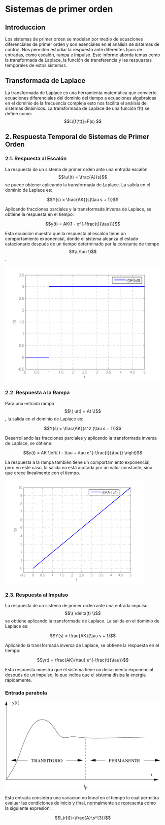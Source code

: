 # Sistemas de primer orden
## Introduccion
Los sistemas de primer orden se modelan por medio de ecuaciones diferenciales de primer orden y son esenciales en el análisis de sistemas de control. Nos permiten estudiar la respuesta ante diferentes tipos de entradas, como escalón, rampa e impulso. Este informe aborda temas como la transformada de Laplace, la función de transferencia y las respuestas temporales de estos sistemas.
## Transformada de Laplace
La transformada de Laplace es una herramienta matemática que convierte ecuaciones diferenciales del dominio del tiempo a ecuaciones algebraicas en el dominio de la frecuencia compleja esto nos facilita el análisis de sistemas dinámicos. La transformada de Laplace de una función f(t) se define como:
$$L\[f(\t)]=F(s) $$
## 2. Respuesta Temporal de Sistemas de Primer Orden

### 2.1. Respuesta al Escalón

La respuesta de un sistema de primer orden ante una entrada escalón $$\u\(t) = \frac{A}{s}$$ se puede obtener aplicando la transformada de Laplace. La salida en el dominio de Laplace es:

$$Y(s) = \frac{AK}{s(\tau s + 1)}$$


Aplicando fracciones parciales y la transformada inversa de Laplace, se obtiene la respuesta en el tiempo:

$$y(t) = AK(1 - e^{-\frac{t}{\tau}})$$

Esta ecuación muestra que la respuesta al escalón tiene un comportamiento exponencial, donde el sistema alcanza el estado estacionario después de un tiempo determinado por la constante de tiempo $$\( \tau \)$$.

![](500px-Escalon_mod.png)

### 2.2. Respuesta a la Rampa

Para una entrada rampa $$\( u(t) = At \)$$, la salida en el dominio de Laplace es:

$$Y(s) = \frac{AK}{s^2 (\tau s + 1)}$$

Desarrollando las fracciones parciales y aplicando la transformada inversa de Laplace, se obtiene:


$$y(t) = AK \left( t - \tau + \tau e^{-\frac{t}{\tau}} \right)$$


La respuesta a la rampa también tiene un comportamiento exponencial, pero en este caso, la salida no está acotada por un valor constante, sino que crece linealmente con el tiempo.

![](450px-Rampa_mod.png)

### 2.3. Respuesta al Impulso

La respuesta de un sistema de primer orden ante una entrada impulso $$\( \delta(t) \)$$ se obtiene aplicando la transformada de Laplace. La salida en el dominio de Laplace es:

$$Y(s) = \frac{AK}{\tau s + 1}$$

Aplicando la transformada inversa de Laplace, se obtiene la respuesta en el tiempo:

$$y(t) = \frac{AK}{\tau} e^{-\frac{t}{\tau}}$$

Esta respuesta muestra que el sistema tiene un decaimiento exponencial después de un impulso, lo que indica que el sistema disipa la energía rápidamente.

### Entrada parabola

![](capitulo60x.png)

Esta entrada  considera una variacion no lineal en el tiempo lo cual permitira evaluar las condiciones de inicio y final, normalmente se representa como la siguiente expresion:

$$L(r[t])=\frac{A}{s^{3}}$$

